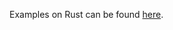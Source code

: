 Examples on Rust can be found [here](https://github.com/ton-dev-dao/sdk-samples/tree/master/core-examples/rust).

